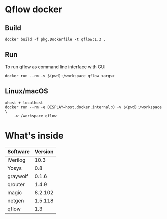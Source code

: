 # Qflow docker

## Build
`docker build -f pkg.Dockerfile -t qflow:1.3 .`

## Run
To run qflow as command line interface with GUI

`docker run --rm -v $(pwd):/workspace qflow <args>`

## Linux/macOS
```
xhost + localhost
docker run --rm -e DISPLAY=host.docker.internal:0 -v $(pwd):/workspace \
    -w /workspace qflow 
```

# What's inside
| Software  | Version   |
|-----------|-----------|
| IVerilog  | 10.3      |
| Yosys     | 0.8       |
| graywolf  | 0.1.6     |
| qrouter   | 1.4.9     |
| magic     | 8.2.102   |
| netgen    | 1.5.118   |
| qflow     | 1.3       |
